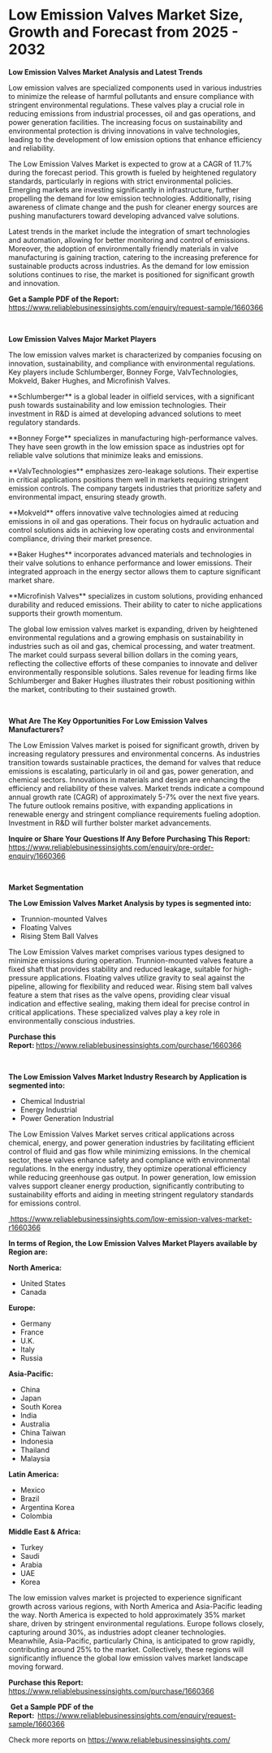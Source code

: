 <p><h1>Low Emission Valves Market Size, Growth and Forecast from 2025 - 2032</h1></p><p><strong>Low Emission Valves Market Analysis and Latest Trends</strong></p>
<p><p>Low emission valves are specialized components used in various industries to minimize the release of harmful pollutants and ensure compliance with stringent environmental regulations. These valves play a crucial role in reducing emissions from industrial processes, oil and gas operations, and power generation facilities. The increasing focus on sustainability and environmental protection is driving innovations in valve technologies, leading to the development of low emission options that enhance efficiency and reliability.</p><p>The Low Emission Valves Market is expected to grow at a CAGR of 11.7% during the forecast period. This growth is fueled by heightened regulatory standards, particularly in regions with strict environmental policies. Emerging markets are investing significantly in infrastructure, further propelling the demand for low emission technologies. Additionally, rising awareness of climate change and the push for cleaner energy sources are pushing manufacturers toward developing advanced valve solutions.</p><p>Latest trends in the market include the integration of smart technologies and automation, allowing for better monitoring and control of emissions. Moreover, the adoption of environmentally friendly materials in valve manufacturing is gaining traction, catering to the increasing preference for sustainable products across industries. As the demand for low emission solutions continues to rise, the market is positioned for significant growth and innovation.</p></p>
<p><strong>Get a Sample PDF of the Report:&nbsp;</strong> <a href="https://www.reliablebusinessinsights.com/enquiry/request-sample/1660366?utm_campaign=3494&utm_medium=2&utm_source=Github&utm_content=ia&utm_term=10042025&utm_id=low-emission-valves">https://www.reliablebusinessinsights.com/enquiry/request-sample/1660366</a></p>
<p>&nbsp;</p>
<p><strong>Low Emission Valves Major Market Players</strong></p>
<p><p>The low emission valves market is characterized by companies focusing on innovation, sustainability, and compliance with environmental regulations. Key players include Schlumberger, Bonney Forge, ValvTechnologies, Mokveld, Baker Hughes, and Microfinish Valves. </p><p>**Schlumberger** is a global leader in oilfield services, with a significant push towards sustainability and low emission technologies. Their investment in R&D is aimed at developing advanced solutions to meet regulatory standards. </p><p>**Bonney Forge** specializes in manufacturing high-performance valves. They have seen growth in the low emission space as industries opt for reliable valve solutions that minimize leaks and emissions. </p><p>**ValvTechnologies** emphasizes zero-leakage solutions. Their expertise in critical applications positions them well in markets requiring stringent emission controls. The company targets industries that prioritize safety and environmental impact, ensuring steady growth.</p><p>**Mokveld** offers innovative valve technologies aimed at reducing emissions in oil and gas operations. Their focus on hydraulic actuation and control solutions aids in achieving low operating costs and environmental compliance, driving their market presence.</p><p>**Baker Hughes** incorporates advanced materials and technologies in their valve solutions to enhance performance and lower emissions. Their integrated approach in the energy sector allows them to capture significant market share.</p><p>**Microfinish Valves** specializes in custom solutions, providing enhanced durability and reduced emissions. Their ability to cater to niche applications supports their growth momentum.</p><p>The global low emission valves market is expanding, driven by heightened environmental regulations and a growing emphasis on sustainability in industries such as oil and gas, chemical processing, and water treatment. The market could surpass several billion dollars in the coming years, reflecting the collective efforts of these companies to innovate and deliver environmentally responsible solutions. Sales revenue for leading firms like Schlumberger and Baker Hughes illustrates their robust positioning within the market, contributing to their sustained growth.</p></p>
<p>&nbsp;</p>
<p><strong>What Are The Key Opportunities For Low Emission Valves Manufacturers?</strong></p>
<p><p>The Low Emission Valves market is poised for significant growth, driven by increasing regulatory pressures and environmental concerns. As industries transition towards sustainable practices, the demand for valves that reduce emissions is escalating, particularly in oil and gas, power generation, and chemical sectors. Innovations in materials and design are enhancing the efficiency and reliability of these valves. Market trends indicate a compound annual growth rate (CAGR) of approximately 5-7% over the next five years. The future outlook remains positive, with expanding applications in renewable energy and stringent compliance requirements fueling adoption. Investment in R&D will further bolster market advancements.</p></p>
<p><strong>Inquire or Share Your Questions If Any Before Purchasing This Report:</strong> <a href="https://www.reliablebusinessinsights.com/enquiry/pre-order-enquiry/1660366?utm_campaign=3494&utm_medium=2&utm_source=Github&utm_content=ia&utm_term=10042025&utm_id=low-emission-valves">https://www.reliablebusinessinsights.com/enquiry/pre-order-enquiry/1660366</a></p>
<p>&nbsp;</p>
<p><strong>Market Segmentation</strong></p>
<p><strong>The Low Emission Valves Market Analysis by types is segmented into:</strong></p>
<p><ul><li>Trunnion-mounted Valves</li><li>Floating Valves</li><li>Rising Stem Ball Valves</li></ul></p>
<p><p>The Low Emission Valves market comprises various types designed to minimize emissions during operation. Trunnion-mounted valves feature a fixed shaft that provides stability and reduced leakage, suitable for high-pressure applications. Floating valves utilize gravity to seal against the pipeline, allowing for flexibility and reduced wear. Rising stem ball valves feature a stem that rises as the valve opens, providing clear visual indication and effective sealing, making them ideal for precise control in critical applications. These specialized valves play a key role in environmentally conscious industries.</p></p>
<p><strong>Purchase this Report:&nbsp;</strong><a href="https://www.reliablebusinessinsights.com/purchase/1660366?utm_campaign=3494&utm_medium=2&utm_source=Github&utm_content=ia&utm_term=10042025&utm_id=low-emission-valves">https://www.reliablebusinessinsights.com/purchase/1660366</a></p>
<p>&nbsp;</p>
<p><strong>The Low Emission Valves Market Industry Research by Application is segmented into:</strong></p>
<p><ul><li>Chemical Industrial</li><li>Energy Industrial</li><li>Power Generation Industrial</li></ul></p>
<p><p>The Low Emission Valves Market serves critical applications across chemical, energy, and power generation industries by facilitating efficient control of fluid and gas flow while minimizing emissions. In the chemical sector, these valves enhance safety and compliance with environmental regulations. In the energy industry, they optimize operational efficiency while reducing greenhouse gas output. In power generation, low emission valves support cleaner energy production, significantly contributing to sustainability efforts and aiding in meeting stringent regulatory standards for emissions control.</p></p>
<p><a href="https://www.reliablebusinessinsights.com/low-emission-valves-market-r1660366?utm_campaign=3494&utm_medium=2&utm_source=Github&utm_content=ia&utm_term=10042025&utm_id=low-emission-valves">&nbsp;https://www.reliablebusinessinsights.com/low-emission-valves-market-r1660366</a></p>
<p><strong>In terms of Region, the Low Emission Valves Market Players available by Region are:</strong></p>
<p>
    <p> <strong> North America: </strong>
        <ul>
            <li>United States</li>
            <li>Canada</li>
        </ul>
        </p> 
    <p> <strong> Europe: </strong>
        <ul>
            <li>Germany</li>
            <li>France</li>
            <li>U.K.</li>
            <li>Italy</li>
            <li>Russia</li>
        </ul>
        </p> 
    <p> <strong> Asia-Pacific: </strong>
        <ul>
            <li>China</li>
            <li>Japan</li>
            <li>South Korea</li>
            <li>India</li>
            <li>Australia</li>
            <li>China Taiwan</li>
            <li>Indonesia</li>
            <li>Thailand</li>
            <li>Malaysia</li>
        </ul>
        </p> 
    <p> <strong> Latin America: </strong>
        <ul>
            <li>Mexico</li>
            <li>Brazil</li>
            <li>Argentina Korea</li>
            <li>Colombia</li>
        </ul>
        </p> 
    <p> <strong> Middle East & Africa: </strong>
        <ul>
            <li>Turkey</li>
            <li>Saudi</li>
            <li>Arabia</li>
            <li>UAE</li>
            <li>Korea</li>
        </ul>
    </p>
    </p>
<p><p>The low emission valves market is projected to experience significant growth across various regions, with North America and Asia-Pacific leading the way. North America is expected to hold approximately 35% market share, driven by stringent environmental regulations. Europe follows closely, capturing around 30%, as industries adopt cleaner technologies. Meanwhile, Asia-Pacific, particularly China, is anticipated to grow rapidly, contributing around 25% to the market. Collectively, these regions will significantly influence the global low emission valves market landscape moving forward.</p></p>
<p><strong>Purchase this Report: </strong><a href="https://www.reliablebusinessinsights.com/purchase/1660366?utm_campaign=3494&utm_medium=2&utm_source=Github&utm_content=ia&utm_term=10042025&utm_id=low-emission-valves">https://www.reliablebusinessinsights.com/purchase/1660366</a></p>
<p>&nbsp;<strong>Get a Sample PDF of the Report:&nbsp;&nbsp;</strong><a href="https://www.reliablebusinessinsights.com/enquiry/request-sample/1660366?utm_campaign=3494&utm_medium=2&utm_source=Github&utm_content=ia&utm_term=10042025&utm_id=low-emission-valves">https://www.reliablebusinessinsights.com/enquiry/request-sample/1660366</a></p>
<p><strong></strong></p>
<p>Check more reports on <a href="https://www.reliablebusinessinsights.com/?utm_campaign=3494&utm_medium=2&utm_source=Github&utm_content=ia&utm_term=10042025&utm_id=low-emission-valves">https://www.reliablebusinessinsights.com/</a></p>